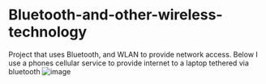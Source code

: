 # Bluetooth-and-other-wireless-technology

Project that uses Bluetooth, and WLAN to provide network access. Below I use a phones cellular service to provide internet to a laptop tethered via bluetooth
![image](https://github.com/user-attachments/assets/665e8a30-ce48-4a8d-8871-aced02d2b335)

